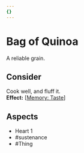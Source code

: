 ```yaml
---
{}
---
```

# Bag of Quinoa
A reliable grain.
## Consider
Cook well, and fluff it.<br>**Effect:** [[Memory: Taste](https://uadaf.theevilroot.xyz/rowenarium/element/mem.Taste)]
## Aspects
- Heart 1
- #sustenance 
- #Thing 